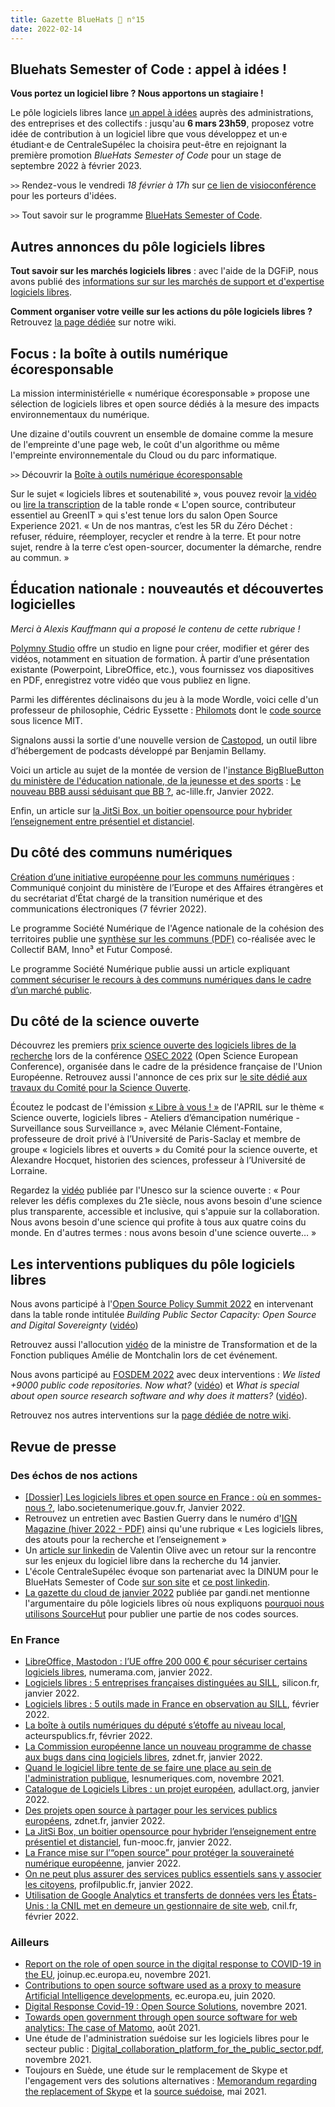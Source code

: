 ```yaml
---
title: Gazette BlueHats 🧢 n°15
date: 2022-02-14
---
```


## Bluehats Semester of Code : appel à idées !

**Vous portez un logiciel libre ?  Nous apportons un stagiaire !**

Le pôle logiciels libres lance [un appel à idées](https://communs.numerique.gouv.fr/bluehats/bluehats-semester-of-code/) auprès des administrations, des entreprises et des collectifs : jusqu'au **6 mars 23h59**, proposez votre idée de contribution à un logiciel libre que vous développez et un·e étudiant·e de CentraleSupélec la choisira peut-être en rejoignant la première promotion *BlueHats Semester of Code* pour un stage de septembre 2022 à février 2023.

`>>` Rendez-vous le vendredi *18 février à 17h* sur [ce lien de visioconférence](https://webinaire.numerique.gouv.fr//meeting/signin/362/creator/369/hash/84c9902a44b481830388d5d69c808eb669da0a5b) pour les porteurs d'idées.

`>>` Tout savoir sur le programme [BlueHats Semester of Code](https://man.sr.ht/~codegouvfr/logiciels-libres/bluehats-semester-of-code.md).

## Autres annonces du pôle logiciels libres

**Tout savoir sur les marchés logiciels libres** : avec l'aide de la DGFiP, nous avons publié des [informations sur sur les marchés de support et d'expertise logiciels libres](https://communs.numerique.gouv.fr/utiliser/marches-interministeriels-support-expertise-logiciels-libres/).

**Comment organiser votre veille sur les actions du pôle logiciels libres ?** Retrouvez [la page dédiée](https://man.sr.ht/~codegouvfr/logiciels-libres/veille.md) sur notre wiki.

## Focus : la boîte à outils numérique écoresponsable

La mission interministérielle « numérique écoresponsable » propose une sélection de logiciels libres et open source dédiés à la mesure des impacts environnementaux du numérique.

Une dizaine d'outils couvrent un ensemble de domaine comme la mesure de l'empreinte d'une page web, le coût d'un algorithme ou même l'empreinte environnementale du Cloud ou du parc informatique.

`>>` Découvrir la [Boîte à outils numérique écoresponsable](https://ecoresponsable.numerique.gouv.fr/publications/boite-outils/)

Sur le sujet « logiciels libres et soutenabilité », vous pouvez revoir [la vidéo](https://www.youtube.com/watch?v=opXYMFgbocs) ou [lire la transcription](https://www.librealire.org/l-open-source-contributeur-essentiel-au-greenit) de la table ronde « L'open source, contributeur essentiel au GreenIT » qui s'est tenue lors du salon Open Source Experience 2021. « Un de nos mantras, c’est les 5R du Zéro Déchet : refuser, réduire, réemployer, recycler et rendre à la terre. Et pour notre sujet, rendre à la terre c’est open-sourcer, documenter la démarche, rendre au commun. »

## Éducation nationale : nouveautés et découvertes logicielles

*Merci à Alexis Kauffmann qui a proposé le contenu de cette rubrique !*

[Polymny Studio](https://polymny.studio) offre un studio en ligne pour créer, modifier et gérer des vidéos, notamment en situation de formation. À partir d’une présentation existante (Powerpoint, LibreOffice, etc.), vous fournissez vos diapositives en PDF, enregistrez votre vidéo que vous publiez en ligne.

Parmi les différentes déclinaisons du jeu à la mode Wordle, voici celle d'un professeur de philosophie, Cédric Eyssette : [Philomots](https://eyssette.github.io/philomots/) dont le [code source](https://github.com/eyssette/philomots) sous licence MIT.

Signalons aussi la sortie d'une nouvelle version de [Castopod](https://castopod.org), un outil libre d’hébergement de podcasts développé par Benjamin Bellamy.

Voici un article au sujet de la montée de version de l'[instance BigBlueButton du ministère de l'éducation nationale, de la jeunesse et des sports](https://visio-agents.education.fr) : [Le nouveau BBB aussi séduisant que BB ?](https://dane.site.ac-lille.fr/2021/12/23/le-nouveau-bbb-aussi-seduisant-que-bb/), ac-lille.fr, Janvier 2022.

Enfin, un article sur [la JitSi Box, un boitier opensource pour hybrider l’enseignement entre présentiel et distanciel](https://www.fun-mooc.fr/fr/actualites/la-jitsi-box-un-boitier-opensource-pour-hybrider-lenseignement-e/).

## Du côté des communs numériques

[Création d’une initiative européenne pour les communs numériques](https://www.diplomatie.gouv.fr/fr/politique-etrangere-de-la-france/europe/la-presidence-francaise-du-conseil-de-l-union-europeenne/evenements-lies-a-la-presidence-francaise-du-conseil-de-l-union-europeenne/article/communique-conjoint-du-ministere-de-l-europe-et-des-affaires-etrangeres-et-du) : Communiqué conjoint du ministère de l’Europe et des Affaires étrangères et du secrétariat d’État chargé de la transition numérique et des communications électroniques (7 février 2022).

Le programme Société Numérique de l'Agence nationale de la cohésion des territoires publie une [synthèse sur les communs (PDF)](https://numerique-en-communs.fr/wp-content/uploads/2020/12/synthese-communs.pdf) co-réalisée avec le Collectif BAM, Inno³ et Futur Composé.

Le programme Société Numérique publie aussi un article expliquant [comment sécuriser le recours à des communs numériques dans le cadre d’un marché public](https://labo.societenumerique.gouv.fr/2021/07/12/comment-securiser-le-recours-a-des-communs-numeriques-dans-le-cadre-de-la-passation-dun-marche-public/).

## Du côté de la science ouverte

Découvrez les premiers [prix science ouverte des logiciels libres de la recherche](https://www.enseignementsup-recherche.gouv.fr/fr/remise-des-prix-science-ouverte-du-logiciel-libre-de-la-recherche-83576) lors de la conférence [OSEC 2022](https://osec2022.eu/) (Open Science European Conference), organisée dans le cadre de la présidence française de l'Union Européenne.  Retrouvez aussi l'annonce de ces prix sur [le site dédié aux travaux du Comité pour la Science Ouverte](https://www.ouvrirlascience.fr/remise-des-prix-science-ouverte-du-logiciel-libre-de-la-recherche/).

Écoutez le podcast de l'émission [« Libre à vous ! »](https://www.libreavous.org/130-science-ouverte-logiciels-libres-ateliers-d-emancipation-numerique) de l'APRIL sur le thème « Science ouverte, logiciels libres - Ateliers d’émancipation numérique - Surveillance sous Surveillance », avec Mélanie Clément-Fontaine, professeure de droit privé à l’Université de Paris-Saclay et membre de groupe « logiciels libres et ouverts » du Comité pour la science ouverte, et Alexandre Hocquet, historien des sciences, professeur à l’Université de Lorraine.

Regardez la [vidéo](https://www.youtube.com/watch?v=I3Wkvx_ZaFo) publiée par l'Unesco sur la science ouverte : « Pour relever les défis complexes du 21e siècle, nous avons besoin d'une science plus transparente, accessible et inclusive, qui s'appuie sur la collaboration. Nous avons besoin d'une science qui profite à tous aux quatre coins du monde. En d'autres termes : nous avons besoin d'une science ouverte… »

## Les interventions publiques du pôle logiciels libres

Nous avons participé à l'[Open Source Policy Summit 2022](https://summit.openforumeurope.org/) en intervenant dans la table ronde intitulée *Building Public Sector Capacity: Open Source and Digital Sovereignty* ([vidéo](https://www.youtube.com/watch?v=jtAS0h36ZNA))

Retrouvez aussi l'allocution [vidéo](https://www.youtube.com/watch?v=Rr-QcKqhoI8) de la ministre de Transformation et de la Fonction publiques Amélie de Montchalin lors de cet événement.

Nous avons participé au [FOSDEM 2022](https://fosdem.org/2022/) avec deux interventions : *We listed +9000 public code repositories. Now what?* ([vidéo](https://tube.numerique.gouv.fr/w/kh3pRKx5J66LyUeEPsuYUD)) et *What is special about open source research software and why does it matters?* ([vidéo](https://tube.numerique.gouv.fr/w/8L73DYsPZ2ztpd7Eis4EgV)).

Retrouvez nos autres interventions sur la [page dédiée de notre wiki](https://man.sr.ht/~codegouvfr/logiciels-libres/ressources.md).

## Revue de presse
### Des échos de nos actions

- [[Dossier] Les logiciels libres et open source en France : où en sommes-nous ?](https://labo.societenumerique.gouv.fr/2022/01/27/dossier-les-logiciels-libres-et-open-source-en-france-ou-en-sommes-nous/), labo.societenumerique.gouv.fr, Janvier 2022.
- Retrouvez un entretien avec Bastien Guerry dans le numéro d'[IGN Magazine (hiver 2022 - PDF)](https://www.ign.fr/publications-de-l-ign/institut/kiosque/publications/IGN_Magazine/105/ign_mag_105.pdf) ainsi qu'une rubrique « Les logiciels libres, des atouts pour la recherche et l’enseignement »
- Un [article sur linkedin](https://www.linkedin.com/feed/update/urn:li:activity:6887744635700097024/) de Valentin Olive avec un retour sur la rencontre sur les enjeux du logiciel libre dans la recherche du 14 janvier.
- L'école CentraleSupélec évoque son partenariat avec la DINUM pour le BlueHats Semester of Code [sur son site](https://www.linkedin.com/posts/centralesupelec_d%C3%A9veloppement-de-logiciels-libres-lancez-vous-activity-6897829796701724672-QR7u/) et [ce post linkedin](https://www.centralesupelec.fr/fr/lancez-vous-dans-le-logiciel-libre-avec-centralesupelec-et-etalab).
- [La gazette du cloud de janvier 2022](https://news.gandi.net/fr/nl/la-gazette-du-cloud-janvier-22/) publiée par gandi.net mentionne l'argumentaire du pôle logiciels libres où nous expliquons [pourquoi nous utilisons SourceHut](https://man.sr.ht/~codegouvfr/logiciels-libres/pourquoi-sourcehut.md) pour publier une partie de nos codes sources.

### En France

- [LibreOffice, Mastodon : l’UE offre 200 000 € pour sécuriser certains logiciels libres](https://www.numerama.com/tech/830709-libreoffice-mastodon-lue-offre-200-000-e-pour-securiser-certains-logiciels-libres.html), numerama.com, janvier 2022.
- [Logiciels libres : 5 entreprises françaises distinguées au SILL](https://www.silicon.fr/logiciels-libres-5-entreprises-francaises-sill-431025.html), silicon.fr, janvier 2022.
- [Logiciels libres : 5 outils made in France en observation au SILL](https://www.silicon.fr/5-logiciels-libres-made-in-france-observation-sill-431775.html), février 2022.
- [La boîte à outils numériques du député s’étoffe au niveau local](https://www.acteurspublics.fr/articles/la-boite-a-outils-numeriques-du-depute-setoffe-au-niveau-local), acteurspublics.fr, février 2022.
- [La Commission européenne lance un nouveau programme de chasse aux bugs dans cinq logiciels libres](https://www.zdnet.fr/blogs/l-esprit-libre/la-commission-europeenne-lance-un-nouveau-programme-de-chasse-aux-bugs-dans-cinq-logiciels-libres-39936139.htm), zdnet.fr, janvier 2022.
- [Quand le logiciel libre tente de se faire une place au sein de l'administration publique](https://www.lesnumeriques.com/vie-du-net/quand-le-logiciel-libre-tente-de-se-faire-une-place-au-sein-de-l-administration-publique-n171167.html), lesnumeriques.com, novembre 2021.
- [Catalogue de Logiciels Libres : un projet européen](https://adullact.org/breves/73-actualite/projet-libre-a-decouvrir/1055-catalogue-de-logiciels-libres-un-projet-europeen), adullact.org, janvier 2022.
- [Des projets open source à partager pour les services publics européens](https://www.zdnet.fr/blogs/l-esprit-libre/des-projets-open-source-a-partager-pour-les-services-publics-europeens-39935487.htm), zdnet.fr, janvier 2022.
- [La JitSi Box, un boitier opensource pour hybrider l’enseignement entre présentiel et distanciel](https://www.fun-mooc.fr/fr/actualites/la-jitsi-box-un-boitier-opensource-pour-hybrider-lenseignement-e/), fun-mooc.fr, janvier 2022.
- [La France mise sur l’“open source” pour protéger la souveraineté numérique européenne](https://www.acteurspublics.fr/articles/la-france-mise-sur-l-open-source-pour-proteger-la-souverainete-numerique-europeenne), janvier 2022.
- [On ne peut plus assurer des services publics essentiels sans y associer les citoyens](https://profilpublic.fr/blog/on-ne-peut-plus-assurer-des-services-publics-essentiels-sans-y-associer-les-citoyens/), profilpublic.fr, janvier 2022.
- [Utilisation de Google Analytics et transferts de données vers les États-Unis : la CNIL met en demeure un gestionnaire de site web](https://www.cnil.fr/fr/utilisation-de-google-analytics-et-transferts-de-donnees-vers-les-etats-unis-la-cnil-met-en-demeure), cnil.fr, février 2022.

### Ailleurs

- [Report on the role of open source in the digital response to COVID-19 in the EU](https://joinup.ec.europa.eu/collection/open-source-observatory-osor/reports), joinup.ec.europa.eu, novembre 2021.
- [Contributions to open source software used as a proxy to measure Artificial Intelligence developments](https://ec.europa.eu/newsroom/joinup/items/679787/default), ec.europa.eu, juin 2020.
- [Digital Response Covid-19 : Open Source Solutions](https://joinup.ec.europa.eu/collection/digital-response-covid-19/open-source-solutions), novembre 2021.
- [Towards open government through open source software for web analytics: The case of Matomo](https://jedem.org/index.php/jedem/article/view/650/522), août 2021.
- Une étude de l'administration suédoise sur les logiciels libres pour le secteur public : [Digital\_collaboration\_platform\_for\_the\_public\_sector.pdf](https://www.esamverka.se/download/18.4a6f5f6917d9204856518c5e/1639137082930/Digital%20collaboration%20platform%20for%20the%20public%20sector.pdf), novembre 2021.
- Toujours en Suède, une étude sur le remplacement de Skype et l'engagement vers des solutions alternatives : [Memorandum regarding the replacement of Skype](https://www.linkedin.com/posts/armanborghem_memorandum-regarding-the-replacement-of-skype-activity-6805047852675452928-4IW6/) et la [source suédoise](https://skatteverket.se/omoss/varverksamhet/rapporterremissvarochskrivelser/remissvar/2021/remissvar2021/8958696.5.3016b5d91791bf54679d41.html), mai 2021.
